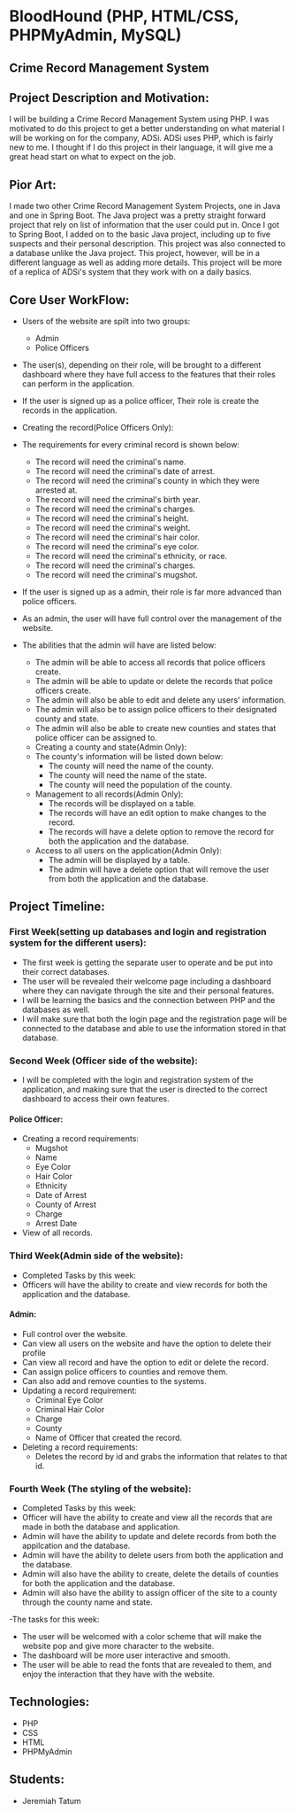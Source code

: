 # BloodHound (PHP, HTML/CSS, PHPMyAdmin, MySQL)

 ## Crime Record Management System

## Project Description and Motivation:
I will be building a Crime Record Management System using PHP. I was motivated to do this project to get a better understanding on what material I will be working on for the company, ADSi. ADSi uses PHP, which is fairly new to me. I thought if I do this project in their language, it will give me a great head start on what to expect on the job.

## Pior Art:
I made two other Crime Record Management System Projects, one in Java and one in Spring Boot. The Java project was a pretty straight forward project that rely on list of information that the user could put in. Once I got to Spring Boot, I added on to the basic Java project, including up to five suspects and their personal description. This project was also connected to a database unlike the Java project. This project, however, will be in a different language as well as adding more details. This project will be more of a replica of ADSi's system that they work with on a daily basics.

## Core User WorkFlow:
- Users of the website are spilt into two groups:
  - Admin
  - Police Officers
- The user(s), depending on their role, will be brought to a different dashboard where they have full access to the features that their roles can perform in the application.
- If the user is signed up as a police officer, Their role is create the records in the application.
- Creating the record(Police Officers Only):
 - The requirements for every criminal record is shown below:
   - The record will need the criminal's name.
   - The record will need the criminal's date of arrest.
   - The record will need the criminal's county in which they were arrested at.
   - The record will need the criminal's birth year.
   - The record will need the criminal's charges.
   - The record will need the criminal's height.
   - The record will need the criminal's weight.
   - The record will need the criminal's hair color.
   - The record will need the criminal's eye color.
   - The record will need the criminal's ethnicity, or race.
   - The record will need the criminal's charges.
   - The record will need the criminal's mugshot. 
 
- If the user is signed up as a admin, their role is far more advanced than police officers. 
- As an admin, the user will have full control over the management of the website. 
- The abilities that the admin will have are listed below:
  - The admin will be able to access all records that police officers create. 
  - The admin will be able to update or delete the records that police officers create.
  - The admin will also be able to edit and delete any users' information.
  - The admin will also be to assign police officers to their designated county and state.
  - The admin will also be able to create new counties and states that police officer can be assigned to.
  - Creating a county and state(Admin Only):
   - The county's information will be listed down below:
     - The county will need the name of the county.
     - The county will need the name of the state. 
     - The county will need the population of the county.
   - Management to all records(Admin Only):
     - The records will be displayed on a table.
     - The records will have an edit option to make changes to the record.
     - The records will have a delete option to remove the record for both the application and the database.
   - Access to all users on the application(Admin Only):
     - The admin will be displayed by a table.
     - The admin will have a delete option that will remove the user from both the application and the database.


## Project Timeline:

### First Week(setting up databases and login and registration system for the different users):
 - The first week is getting the separate user to operate and be put into their correct databases.
 - The user will be revealed their welcome page including a dashboard where they can navigate through the site and their personal features.
 - I will be learning the basics and the connection between PHP and the databases as well. 
 - I will make sure that both the login page and the registration page will be connected to the database and able to use the information stored in that database.

### Second Week (Officer side of the website):

- I will be completed with the login and registration system of the application, and making sure that the user is directed to the correct dashboard to access their own features.

#### Police Officer:
- Creating a record requirements:
  - Mugshot
  - Name
  - Eye Color
  - Hair Color
  - Ethnicity
  - Date of Arrest
  - County of Arrest
  - Charge
  - Arrest Date 
- View of all records.


### Third Week(Admin side of the website):
- Completed Tasks by this week:
 - Officers will have the ability to create and view records for both the application and the database.

#### Admin:
- Full control over the website.
- Can view all users on the website and have the option to delete their profile
- Can view all record and have the option to edit or delete the record.
- Can assign police officers to counties and remove them.
- Can also add and remove counties to the systems.
- Updating a record requirement: 
  - Criminal Eye Color
  - Criminal Hair Color
  - Charge
  - County
  - Name of Officer that created the record. 
- Deleting a record requirements:
  - Deletes the record by id and grabs the information that relates to that id. 
### Fourth Week (The styling of the website):
- Completed Tasks by this week:
 - Officer will have the ability to create and view all the records that are made in both the database and application. 
 - Admin will have the ability to update and delete records from both the appilcation and the database.
 - Admin will have the ability to delete users from both the application and the database.
 - Admin will also have the ability to create, delete the details of counties for both the application and the database.
 - Admin will also have the ability to assign officer of the site to a county through the county name and state.

-The tasks for this week:
 - The user will be welcomed with a color scheme that will make the website pop and give more character to the website. 
 - The dashboard will be more user interactive and smooth.
 - The user will be able to read the fonts that are revealed to them, and enjoy the interaction that they have with the website.

## Technologies:
- PHP
- CSS
- HTML
- PHPMyAdmin

## Students:
- Jeremiah Tatum
